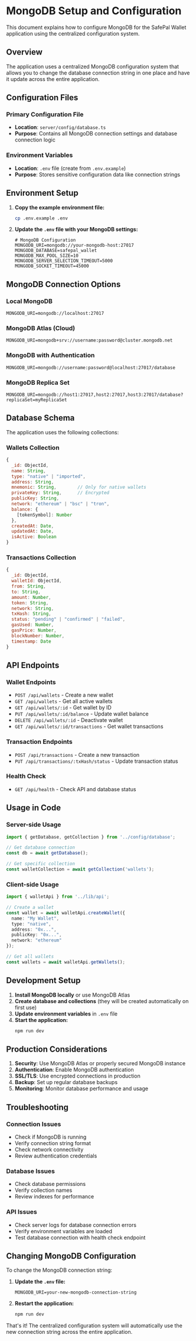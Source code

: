 # MongoDB Setup and Configuration

This document explains how to configure MongoDB for the SafePal Wallet application using the centralized configuration system.

## Overview

The application uses a centralized MongoDB configuration system that allows you to change the database connection string in one place and have it update across the entire application.

## Configuration Files

### Primary Configuration File
- **Location**: `server/config/database.ts`
- **Purpose**: Contains all MongoDB connection settings and database connection logic

### Environment Variables
- **Location**: `.env` file (create from `.env.example`)
- **Purpose**: Stores sensitive configuration data like connection strings

## Environment Setup

1. **Copy the example environment file:**
   ```bash
   cp .env.example .env
   ```

2. **Update the `.env` file with your MongoDB settings:**
   ```env
   # MongoDB Configuration
   MONGODB_URI=mongodb://your-mongodb-host:27017
   MONGODB_DATABASE=safepal_wallet
   MONGODB_MAX_POOL_SIZE=10
   MONGODB_SERVER_SELECTION_TIMEOUT=5000
   MONGODB_SOCKET_TIMEOUT=45000
   ```

## MongoDB Connection Options

### Local MongoDB
```env
MONGODB_URI=mongodb://localhost:27017
```

### MongoDB Atlas (Cloud)
```env
MONGODB_URI=mongodb+srv://username:password@cluster.mongodb.net
```

### MongoDB with Authentication
```env
MONGODB_URI=mongodb://username:password@localhost:27017/database
```

### MongoDB Replica Set
```env
MONGODB_URI=mongodb://host1:27017,host2:27017,host3:27017/database?replicaSet=myReplicaSet
```

## Database Schema

The application uses the following collections:

### Wallets Collection
```javascript
{
  _id: ObjectId,
  name: String,
  type: "native" | "imported",
  address: String,
  mnemonic: String,        // Only for native wallets
  privateKey: String,      // Encrypted
  publicKey: String,
  network: "ethereum" | "bsc" | "tron",
  balance: {
    [tokenSymbol]: Number
  },
  createdAt: Date,
  updatedAt: Date,
  isActive: Boolean
}
```

### Transactions Collection
```javascript
{
  _id: ObjectId,
  walletId: ObjectId,
  from: String,
  to: String,
  amount: Number,
  token: String,
  network: String,
  txHash: String,
  status: "pending" | "confirmed" | "failed",
  gasUsed: Number,
  gasPrice: Number,
  blockNumber: Number,
  timestamp: Date
}
```

## API Endpoints

### Wallet Endpoints
- `POST /api/wallets` - Create a new wallet
- `GET /api/wallets` - Get all active wallets
- `GET /api/wallets/:id` - Get wallet by ID
- `PUT /api/wallets/:id/balance` - Update wallet balance
- `DELETE /api/wallets/:id` - Deactivate wallet
- `GET /api/wallets/:id/transactions` - Get wallet transactions

### Transaction Endpoints
- `POST /api/transactions` - Create a new transaction
- `PUT /api/transactions/:txHash/status` - Update transaction status

### Health Check
- `GET /api/health` - Check API and database status

## Usage in Code

### Server-side Usage
```typescript
import { getDatabase, getCollection } from '../config/database';

// Get database connection
const db = await getDatabase();

// Get specific collection
const walletCollection = await getCollection('wallets');
```

### Client-side Usage
```typescript
import { walletApi } from '../lib/api';

// Create a wallet
const wallet = await walletApi.createWallet({
  name: "My Wallet",
  type: "native",
  address: "0x...",
  publicKey: "0x...",
  network: "ethereum"
});

// Get all wallets
const wallets = await walletApi.getWallets();
```

## Development Setup

1. **Install MongoDB locally** or use MongoDB Atlas
2. **Create database and collections** (they will be created automatically on first use)
3. **Update environment variables** in `.env` file
4. **Start the application:**
   ```bash
   npm run dev
   ```

## Production Considerations

1. **Security**: Use MongoDB Atlas or properly secured MongoDB instance
2. **Authentication**: Enable MongoDB authentication
3. **SSL/TLS**: Use encrypted connections in production
4. **Backup**: Set up regular database backups
5. **Monitoring**: Monitor database performance and usage

## Troubleshooting

### Connection Issues
- Check if MongoDB is running
- Verify connection string format
- Check network connectivity
- Review authentication credentials

### Database Issues
- Check database permissions
- Verify collection names
- Review indexes for performance

### API Issues
- Check server logs for database connection errors
- Verify environment variables are loaded
- Test database connection with health check endpoint

## Changing MongoDB Configuration

To change the MongoDB connection string:

1. **Update the `.env` file:**
   ```env
   MONGODB_URI=your-new-mongodb-connection-string
   ```

2. **Restart the application:**
   ```bash
   npm run dev
   ```

That's it! The centralized configuration system will automatically use the new connection string across the entire application.
